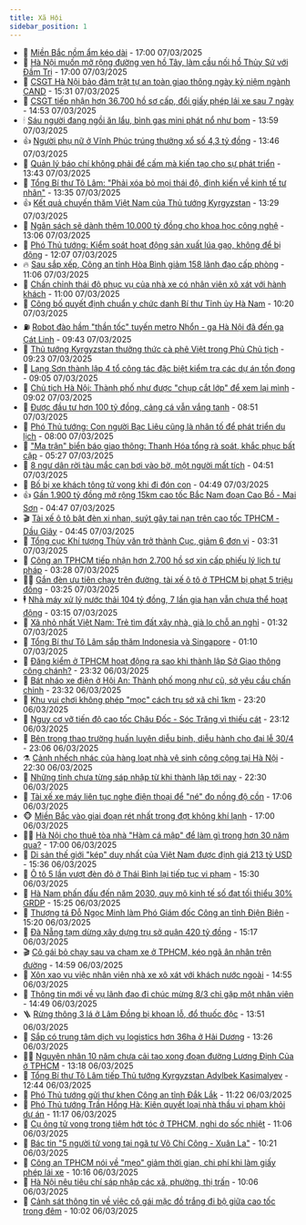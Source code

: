 ```yaml
---
title: Xã Hội
sidebar_position: 1
---
```


<!-- dantri-xa-hoi:START -->
- 🫣 [Miền Bắc nồm ẩm kéo dài](https://dantri.com.vn/xa-hoi/mien-bac-nom-am-keo-dai-20250307225019936.htm) - 17:00 07/03/2025
- 💼 [Hà Nội muốn mở rộng đường ven hồ Tây, làm cầu nối hồ Thủy Sứ với Đầm Trị](https://dantri.com.vn/xa-hoi/ha-noi-muon-mo-rong-duong-ven-ho-tay-lam-cau-noi-ho-thuy-su-voi-dam-tri-20250307220849085.htm) - 17:00 07/03/2025
- 🎊 [CSGT Hà Nội bảo đảm trật tự an toàn giao thông ngày kỷ niệm ngành CAND](https://dantri.com.vn/xa-hoi/csgt-ha-noi-bao-dam-trat-tu-an-toan-giao-thong-ngay-ky-niem-nganh-cand-20250307221556450.htm) - 15:31 07/03/2025
- 🙉 [CSGT tiếp nhận hơn 36.700 hồ sơ cấp, đổi giấy phép lái xe sau 7 ngày](https://dantri.com.vn/xa-hoi/csgt-tiep-nhan-hon-36700-ho-so-cap-doi-giay-phep-lai-xe-sau-7-ngay-20250307214106177.htm) - 14:53 07/03/2025
- 🕯 [Sáu người đang ngồi ăn lẩu, bình gas mini phát nổ như bom](https://dantri.com.vn/xa-hoi/sau-nguoi-dang-ngoi-an-lau-binh-gas-mini-phat-no-nhu-bom-20250307170541800.htm) - 13:59 07/03/2025
- 👍 [Người phụ nữ ở Vĩnh Phúc trúng thưởng xổ số 4,3 tỷ đồng](https://dantri.com.vn/xa-hoi/nguoi-phu-nu-o-vinh-phuc-trung-thuong-xo-so-43-ty-dong-20250307200555628.htm) - 13:46 07/03/2025
- 🤖 [Quản lý báo chí không phải để cấm mà kiến tạo cho sự phát triển](https://dantri.com.vn/xa-hoi/quan-ly-bao-chi-khong-phai-de-cam-ma-kien-tao-cho-su-phat-trien-20250307202731340.htm) - 13:43 07/03/2025
- 🙉 [Tổng Bí thư Tô Lâm: &quot;Phải xóa bỏ mọi thái độ, định kiến về kinh tế tư nhân&quot;](https://dantri.com.vn/xa-hoi/tong-bi-thu-to-lam-phai-xoa-bo-moi-thai-do-dinh-kien-ve-kinh-te-tu-nhan-20250307202726284.htm) - 13:35 07/03/2025
- 👍 [Kết quả chuyến thăm Việt Nam của Thủ tướng Kyrgyzstan](https://dantri.com.vn/xa-hoi/ket-qua-chuyen-tham-viet-nam-cua-thu-tuong-kyrgyzstan-20250307194236495.htm) - 13:29 07/03/2025
- 🗽 [Ngân sách sẽ dành thêm 10.000 tỷ đồng cho khoa học công nghệ](https://dantri.com.vn/xa-hoi/ngan-sach-se-danh-them-10000-ty-dong-cho-khoa-hoc-cong-nghe-20250307192026683.htm) - 13:06 07/03/2025
- 🗽 [Phó Thủ tướng: Kiểm soát hoạt động sản xuất lúa gạo, không để bị động](https://dantri.com.vn/xa-hoi/pho-thu-tuong-kiem-soat-hoat-dong-san-xuat-lua-gao-khong-de-bi-dong-20250307120141159.htm) - 12:07 07/03/2025
- 🔥 [Sau sắp xếp, Công an tỉnh Hòa Bình giảm 158 lãnh đạo cấp phòng](https://dantri.com.vn/xa-hoi/sau-sap-xep-cong-an-tinh-hoa-binh-giam-158-lanh-dao-cap-phong-20250307175636192.htm) - 11:06 07/03/2025
- 🦒 [Chấn chỉnh thái độ phục vụ của nhà xe có nhân viên xô xát với hành khách](https://dantri.com.vn/xa-hoi/chan-chinh-thai-do-phuc-vu-cua-nha-xe-co-nhan-vien-xo-xat-voi-hanh-khach-20250307173557504.htm) - 11:00 07/03/2025
- 🧐 [Công bố quyết định chuẩn y chức danh Bí thư Tỉnh ủy Hà Nam](https://dantri.com.vn/xa-hoi/cong-bo-quyet-dinh-chuan-y-chuc-danh-bi-thu-tinh-uy-ha-nam-20250307171241433.htm) - 10:20 07/03/2025
- ⛽️ [Robot đào hầm &quot;thần tốc&quot; tuyến metro Nhổn - ga Hà Nội đã đến ga Cát Linh](https://dantri.com.vn/xa-hoi/robot-dao-ham-than-toc-tuyen-metro-nhon-ga-ha-noi-da-den-ga-cat-linh-20250307163651516.htm) - 09:43 07/03/2025
- 🚀 [Thủ tướng Kyrgyzstan thưởng thức cà phê Việt trong Phủ Chủ tịch](https://dantri.com.vn/xa-hoi/thu-tuong-kyrgyzstan-thuong-thuc-ca-phe-viet-trong-phu-chu-tich-20250307161357941.htm) - 09:23 07/03/2025
- 🦒 [Lạng Sơn thành lập 4 tổ công tác đặc biệt kiểm tra các dự án tồn đọng](https://dantri.com.vn/xa-hoi/lang-son-thanh-lap-4-to-cong-tac-dac-biet-kiem-tra-cac-du-an-ton-dong-20250307155137486.htm) - 09:05 07/03/2025
- 🦅 [Chủ tịch Hà Nội: Thành phố như được &quot;chụp cắt lớp&quot; để xem lại mình](https://dantri.com.vn/xa-hoi/chu-tich-ha-noi-thanh-pho-nhu-duoc-chup-cat-lop-de-xem-lai-minh-20250307154532529.htm) - 09:02 07/03/2025
- 🚀 [Được đầu tư hơn 100 tỷ đồng, cảng cá vẫn vắng tanh](https://dantri.com.vn/xa-hoi/duoc-dau-tu-hon-100-ty-dong-cang-ca-van-vang-tanh-20250307122505539.htm) - 08:51 07/03/2025
- 🦅 [Phó Thủ tướng: Con người Bạc Liêu cũng là nhân tố để phát triển du lịch](https://dantri.com.vn/xa-hoi/pho-thu-tuong-con-nguoi-bac-lieu-cung-la-nhan-to-de-phat-trien-du-lich-20250307111217799.htm) - 08:00 07/03/2025
- 🤠 [&quot;Ma trận&quot; biển báo giao thông: Thanh Hóa tổng rà soát, khắc phục bất cập](https://dantri.com.vn/xa-hoi/ma-tran-bien-bao-giao-thong-thanh-hoa-tong-ra-soat-khac-phuc-bat-cap-20250307113145454.htm) - 05:27 07/03/2025
- 💄 [8 ngư dân rời tàu mắc cạn bơi vào bờ, một người mất tích](https://dantri.com.vn/xa-hoi/8-ngu-dan-roi-tau-mac-can-boi-vao-bo-mot-nguoi-mat-tich-20250307112737021.htm) - 04:51 07/03/2025
- 🥷 [Bố bị xe khách tông tử vong khi đi đón con](https://dantri.com.vn/xa-hoi/bo-bi-xe-khach-tong-tu-vong-khi-di-don-con-20250307105320548.htm) - 04:49 07/03/2025
- 👍 [Gần 1.900 tỷ đồng mở rộng 15km cao tốc Bắc Nam đoạn Cao Bồ - Mai Sơn](https://dantri.com.vn/xa-hoi/gan-1900-ty-dong-mo-rong-15km-cao-toc-bac-nam-doan-cao-bo-mai-son-20250307112927595.htm) - 04:47 07/03/2025
- 🎬 [Tài xế ô tô bật đèn xi nhan, suýt gây tai nạn trên cao tốc TPHCM - Dầu Giây](https://dantri.com.vn/xa-hoi/tai-xe-o-to-bat-den-xi-nhan-suyt-gay-tai-nan-tren-cao-toc-tphcm-dau-giay-20250307112341652.htm) - 04:45 07/03/2025
- 🦒 [Tổng cục Khí tượng Thủy văn trở thành Cục, giảm 6 đơn vị](https://dantri.com.vn/xa-hoi/tong-cuc-khi-tuong-thuy-van-tro-thanh-cuc-giam-6-don-vi-20250307101922008.htm) - 03:31 07/03/2025
- 🌊 [Công an TPHCM tiếp nhận hơn 2.700 hồ sơ xin cấp phiếu lý lịch tư pháp](https://dantri.com.vn/xa-hoi/cong-an-tphcm-tiep-nhan-hon-2700-ho-so-xin-cap-phieu-ly-lich-tu-phap-20250307093517872.htm) - 03:28 07/03/2025
- 🧑‍💻 [Gắn đèn ưu tiên chạy trên đường, tài xế ô tô ở TPHCM bị phạt 5 triệu đồng](https://dantri.com.vn/xa-hoi/gan-den-uu-tien-chay-tren-duong-tai-xe-o-to-o-tphcm-bi-phat-5-trieu-dong-20250307084444730.htm) - 03:25 07/03/2025
- 🕴 [Nhà máy xử lý nước thải 104 tỷ đồng, 7 lần gia hạn vẫn chưa thể hoạt động](https://dantri.com.vn/xa-hoi/nha-may-xu-ly-nuoc-thai-104-ty-dong-7-lan-gia-han-van-chua-the-hoat-dong-20250307091843464.htm) - 03:15 07/03/2025
- 🤔 [Xã nhỏ nhất Việt Nam: Trẻ tìm đất xây nhà, già lo chỗ an nghỉ](https://dantri.com.vn/xa-hoi/xa-nho-nhat-viet-nam-tre-tim-dat-xay-nha-gia-lo-cho-an-nghi-20250306161157527.htm) - 01:32 07/03/2025
- 💄 [Tổng Bí thư Tô Lâm sắp thăm Indonesia và Singapore](https://dantri.com.vn/xa-hoi/tong-bi-thu-to-lam-sap-tham-indonesia-va-singapore-20250307072428943.htm) - 01:10 07/03/2025
- 🧠 [Đăng kiểm ở TPHCM hoạt động ra sao khi thành lập Sở Giao thông công chánh?](https://dantri.com.vn/xa-hoi/dang-kiem-o-tphcm-hoat-dong-ra-sao-khi-thanh-lap-so-giao-thong-cong-chanh-20250306120006251.htm) - 23:32 06/03/2025
- 🦣 [Bát nháo xe điện ở Hội An: Thành phố mong như cũ, sở yêu cầu chấn chỉnh](https://dantri.com.vn/xa-hoi/bat-nhao-xe-dien-o-hoi-an-thanh-pho-mong-nhu-cu-so-yeu-cau-chan-chinh-20250306180614376.htm) - 23:32 06/03/2025
- 💫 [Khu vui chơi không phép &quot;mọc&quot; cách trụ sở xã chỉ 1km](https://dantri.com.vn/xa-hoi/khu-vui-choi-khong-phep-moc-cach-tru-so-xa-chi-1km-20250306194501758.htm) - 23:20 06/03/2025
- 🚀 [Nguy cơ vỡ tiến độ cao tốc Châu Đốc - Sóc Trăng vì thiếu cát](https://dantri.com.vn/xa-hoi/nguy-co-vo-tien-do-cao-toc-chau-doc-soc-trang-vi-thieu-cat-20250306205059394.htm) - 23:12 06/03/2025
- 🤔 [Bên trong thao trường huấn luyện diễu binh, diễu hành cho đại lễ 30/4](https://dantri.com.vn/xa-hoi/ben-trong-thao-truong-huan-luyen-dieu-binh-dieu-hanh-cho-dai-le-304-20250306122700909.htm) - 23:06 06/03/2025
- ⚗️ [Cảnh nhếch nhác của hàng loạt nhà vệ sinh công cộng tại Hà Nội](https://dantri.com.vn/xa-hoi/canh-nhech-nhac-cua-hang-loat-nha-ve-sinh-cong-cong-tai-ha-noi-20250306222441895.htm) - 22:30 06/03/2025
- 🫶 [Những tỉnh chưa từng sáp nhập từ khi thành lập tới nay](https://dantri.com.vn/xa-hoi/nhung-tinh-chua-tung-sap-nhap-tu-khi-thanh-lap-toi-nay-20250306210838452.htm) - 22:30 06/03/2025
- 🌮 [Tài xế xe máy liên tục nghe điện thoại để &quot;né&quot; đo nồng độ cồn](https://dantri.com.vn/xa-hoi/tai-xe-xe-may-lien-tuc-nghe-dien-thoai-de-ne-do-nong-do-con-20250306225743125.htm) - 17:06 06/03/2025
- 🐵 [Miền Bắc vào giai đoạn rét nhất trong đợt không khí lạnh](https://dantri.com.vn/xa-hoi/mien-bac-vao-giai-doan-ret-nhat-trong-dot-khong-khi-lanh-20250306181510102.htm) - 17:00 06/03/2025
- 🧑‍🏫 [Hà Nội cho thuê tòa nhà &quot;Hàm cá mập&quot; để làm gì trong hơn 30 năm qua?](https://dantri.com.vn/xa-hoi/ha-noi-cho-thue-toa-nha-ham-ca-map-de-lam-gi-trong-hon-30-nam-qua-20250306175342176.htm) - 17:00 06/03/2025
- 💫 [Di sản thế giới &quot;kép&quot; duy nhất của Việt Nam được định giá 213 tỷ USD](https://dantri.com.vn/xa-hoi/di-san-the-gioi-kep-duy-nhat-cua-viet-nam-duoc-dinh-gia-213-ty-usd-20250306222610156.htm) - 15:36 06/03/2025
- 🦩 [Ô tô 5 lần vượt đèn đỏ ở Thái Bình lại tiếp tục vi phạm](https://dantri.com.vn/xa-hoi/o-to-5-lan-vuot-den-do-o-thai-binh-lai-tiep-tuc-vi-pham-20250306102212275.htm) - 15:30 06/03/2025
- 🦄 [Hà Nam phấn đấu đến năm 2030, quy mô kinh tế số đạt tối thiểu 30% GRDP](https://dantri.com.vn/xa-hoi/ha-nam-phan-dau-den-nam-2030-quy-mo-kinh-te-so-dat-toi-thieu-30-grdp-20250306214150965.htm) - 15:25 06/03/2025
- 💂 [Thượng tá Đỗ Ngọc Minh làm Phó Giám đốc Công an tỉnh Điện Biên](https://dantri.com.vn/xa-hoi/thuong-ta-do-ngoc-minh-lam-pho-giam-doc-cong-an-tinh-dien-bien-20250306214023390.htm) - 15:20 06/03/2025
- 💄 [Đà Nẵng tạm dừng xây dựng trụ sở quận 420 tỷ đồng](https://dantri.com.vn/xa-hoi/da-nang-tam-dung-xay-dung-tru-so-quan-420-ty-dong-20250306215241505.htm) - 15:17 06/03/2025
- 🎬 [Cô gái bỏ chạy sau va chạm xe ở TPHCM, kéo ngã ân nhân trên đường](https://dantri.com.vn/xa-hoi/co-gai-bo-chay-sau-va-cham-xe-o-tphcm-keo-nga-an-nhan-tren-duong-20250306213302844.htm) - 14:59 06/03/2025
- 👀 [Xôn xao vụ việc nhân viên nhà xe xô xát với khách nước ngoài](https://dantri.com.vn/xa-hoi/xon-xao-vu-viec-nhan-vien-nha-xe-xo-xat-voi-khach-nuoc-ngoai-20250306202833193.htm) - 14:55 06/03/2025
- 💃 [Thông tin mới về vụ lãnh đạo đi chúc mừng 8/3 chỉ gặp một nhân viên](https://dantri.com.vn/xa-hoi/thong-tin-moi-ve-vu-lanh-dao-di-chuc-mung-83-chi-gap-mot-nhan-vien-20250306212535805.htm) - 14:49 06/03/2025
- 🪜 [Rừng thông 3 lá ở Lâm Đồng bị khoan lỗ, đổ thuốc độc](https://dantri.com.vn/xa-hoi/rung-thong-3-la-o-lam-dong-bi-khoan-lo-do-thuoc-doc-20250306194423032.htm) - 13:51 06/03/2025
- 📝 [Sắp có trung tâm dịch vụ logistics hơn 36ha ở Hải Dương](https://dantri.com.vn/xa-hoi/sap-co-trung-tam-dich-vu-logistics-hon-36ha-o-hai-duong-20250306200910165.htm) - 13:26 06/03/2025
- 🧑‍💻 [Nguyên nhân 10 năm chưa cải tạo xong đoạn đường Lương Định Của ở TPHCM](https://dantri.com.vn/xa-hoi/nguyen-nhan-10-nam-chua-cai-tao-xong-doan-duong-luong-dinh-cua-o-tphcm-20250306195514247.htm) - 13:18 06/03/2025
- 👺 [Tổng Bí thư Tô Lâm tiếp Thủ tướng Kyrgyzstan Adylbek Kasimalyev](https://dantri.com.vn/xa-hoi/tong-bi-thu-to-lam-tiep-thu-tuong-kyrgyzstan-adylbek-kasimalyev-20250306192225329.htm) - 12:44 06/03/2025
- 🌮 [Phó Thủ tướng gửi thư khen Công an tỉnh Đắk Lắk](https://dantri.com.vn/xa-hoi/pho-thu-tuong-gui-thu-khen-cong-an-tinh-dak-lak-20250306175709678.htm) - 11:22 06/03/2025
- 🤭 [Phó Thủ tướng Trần Hồng Hà: Kiên quyết loại nhà thầu vi phạm khỏi dự án](https://dantri.com.vn/xa-hoi/pho-thu-tuong-tran-hong-ha-kien-quyet-loai-nha-thau-vi-pham-khoi-du-an-20250306174530563.htm) - 11:17 06/03/2025
- 💪 [Cụ ông tử vong trong tiệm hớt tóc ở TPHCM, nghi do sốc nhiệt](https://dantri.com.vn/xa-hoi/cu-ong-tu-vong-trong-tiem-hot-toc-o-tphcm-nghi-do-soc-nhiet-20250306174943183.htm) - 11:06 06/03/2025
- 🧰 [Bác tin &quot;5 người tử vong tại ngã tư Võ Chí Công - Xuân La&quot;](https://dantri.com.vn/xa-hoi/bac-tin-5-nguoi-tu-vong-tai-nga-tu-vo-chi-cong-xuan-la-20250306171146647.htm) - 10:21 06/03/2025
- 🤡 [Công an TPHCM nói về &quot;mẹo&quot; giảm thời gian, chi phí khi làm giấy phép lái xe](https://dantri.com.vn/xa-hoi/cong-an-tphcm-noi-ve-meo-giam-thoi-gian-chi-phi-khi-lam-giay-phep-lai-xe-20250306164438112.htm) - 10:16 06/03/2025
- 🦆 [Hà Nội nêu tiêu chí sáp nhập các xã, phường, thị trấn](https://dantri.com.vn/xa-hoi/ha-noi-neu-tieu-chi-sap-nhap-cac-xa-phuong-thi-tran-20250306165930871.htm) - 10:06 06/03/2025
- 🦍 [Cảnh sát thông tin về việc cô gái mặc đồ trắng đi bộ giữa cao tốc trong đêm](https://dantri.com.vn/xa-hoi/canh-sat-thong-tin-ve-viec-co-gai-mac-do-trang-di-bo-giua-cao-toc-trong-dem-20250306155252237.htm) - 10:02 06/03/2025<!-- dantri-xa-hoi:END -->
